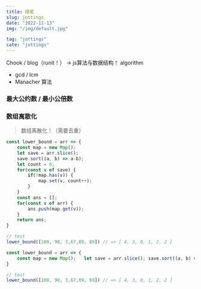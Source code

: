 ```yaml
---
title: 随笔
slug: jottings
date: "2022-11-13"
img: "/img/default.jpg"

tag: "jottings"
cate: "jottings"
---
```


Chook / blog（runit！） -> js算法与数据结构！ algorithm
- gcd / lcm
- Manacher 算法

### 最大公约数 / 最小公倍数




### 数组离散化
> 数组离散化！（需要去重）

```js
const lower_bound = arr => {
    const map = new Map();
    let save = arr.slice();
    save.sort((a, b) => a-b);
    let count = 0;
    for(const v of save) {
        if(!map.has(v)) {
            map.set(v, count++);
        }
    }
    const ans = [];
    for(const v of arr) {
        ans.push(map.get(v));
    }
    return ans;
}

// test
lower_bound([100, 90, 3,67,89, 89]) // => [ 4, 3, 0, 1, 2, 2 ]
```



```js
const lower_bound = arr => {
    const map = new Map();   let save = arr.slice(); save.sort((a, b) => a-b);  let count = 0; for(const v of save) {   if(!map.has(v)) { }}const ans = []; for(const v of arr) {   ans.push(map.get(v));} return ans;
}

// test
lower_bound([100, 90, 3,67,89, 89]) // => [ 4, 3, 0, 1, 2, 2 ]
```